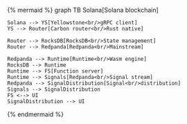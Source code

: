 {% mermaid %}
graph TB
    Solana[Solana blockchain]
    
    Solana --> YS[Yellowstone<br/>gRPC client]
    YS --> Router[Carbon router<br/>Rust native]
    
    Router --> RocksDB[RocksDB<br/>State management]
    Router --> Redpanda[Redpanda<br/>Mainstream]
    
    Redpanda --> Runtime[Runtime<br/>Wasm engine]
    RocksDB --> Runtime
    Runtime --> FS[Function server]
    Runtime --> Signals[Redpanda<br/>Signal stream]
    Redpanda --> SignalDistribution[Signal<br/>distribution]
    Signals --> SignalDistribution
    FS <--> UI
    SignalDistribution --> UI
{% endmermaid %}